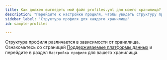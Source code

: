```yaml
---
title: Как должен выглядеть мой файл profiles.yml для моего хранилища?
description: "Перейдите к настройке профиля, чтобы увидеть структуру профиля"
sidebar_label: 'Структура профиля для каждого хранилища'
id: sample-profiles

---
```


Структура профиля различается в зависимости от хранилища. Ознакомьтесь со страницей [Поддерживаемые платформы данных](/docs/supported-data-platforms) и перейдите в раздел `Настройка профиля` для вашего хранилища.